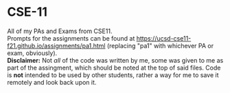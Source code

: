 # CSE-11
 All of my PAs and Exams from CSE11.
 <br>
 Prompts for the assignments can be found at https://ucsd-cse11-f21.github.io/assignments/pa1.html (replacing "pa1" with whichever PA or exam, obviously).
 <br>
 **Disclaimer:** Not *all* of the code was written by me, some was given to me as part of the assingment, which should be noted at the top of said files. Code is **not** intended to be used by other students, rather a way for me to save it remotely and look back upon it.
 
 
